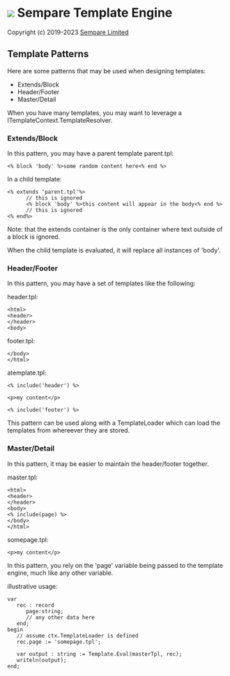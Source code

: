 # ![](../images/sempare-logo-45px.png) Sempare Template Engine

Copyright (c) 2019-2023 [Sempare Limited](http://www.sempare.ltd)

## Template Patterns

Here are some patterns that may be used when designing templates:
- Extends/Block
- Header/Footer
- Master/Detail

When you have many templates, you may want to leverage a ITemplateContext.TemplateResolver.

### Extends/Block

In this pattern, you may have a parent template parent.tpl:
```
<% block 'body' %>some random content here<% end %>
```

In a child template:
```
<% extends 'parent.tpl'%>
      // this is ignored
      <% block 'body' %>this content will appear in the body<% end %>
      // this is ignored
<% end%>
```

Note: that the extends container is the only container where text outside of a block is ignored.

When the child template is evaluated, it will replace all instances of 'body'.

### Header/Footer

In this pattern, you may have a set of templates like the following:

header.tpl:
```
<html>
<header>
</header>
<body>
```

footer.tpl:
```
</body>
</html>
```

atemplate.tpl:
```
<% include('header') %>

<p>my content</p>

<% include('footer') %>

```

This pattern can be used along with a TemplateLoader which can load the templates from whereever they are stored.

### Master/Detail

In this pattern, it may be easier to maintain the header/footer together.

master.tpl:
```
<html>
<header>
</header>
<body>
<% include(page) %>
</body>
</html>

```

somepage.tpl:
```
<p>my content</p>
```

In this pattern, you rely on the 'page' variable being passed to the template engine, much like any other variable.

illustrative usage:
```
var
   rec : record
      page:string;
      // any other data here
   end;
begin
   // assume ctx.TemplateLoader is defined 
   rec.page := 'somepage.tpl';
   
   var output : string := Template.Eval(masterTpl, rec);
   writeln(output);
end;
```
